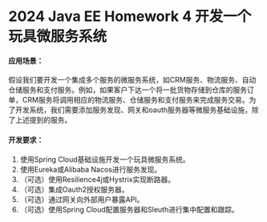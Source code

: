 # 2024 Java EE Homework 4 开发一个玩具微服务系统

#### 应用场景：

假设我们要开发一个集成多个服务的微服务系统，如CRM服务、物流服务、自动仓储服务和支付服务。例如，如果客户下达一个将一批货物存储到仓库的服务订单，CRM服务将调用相应的物流服务、仓储服务和支付服务来完成服务交易。为了开发系统，我们需要添加服务发现、网关和oauth服务器等微服务基础设施，除了上述提到的服务。

#### 开发要求：

1. 使用Spring Cloud基础设施开发一个玩具微服务系统。
2. 使用Eureka或Alibaba Nacos进行服务发现。
3. （可选）使用Resilience4j或Hystrix实现断路器。
4. （可选）集成Oauth2授权服务器。
5. （可选）通过网关向外部用户暴露API。
6. （可选）使用Spring Cloud配置服务器和Sleuth进行集中配置和跟踪。
